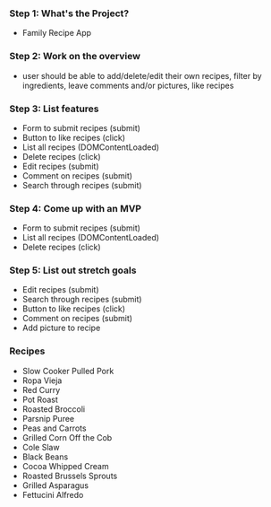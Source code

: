 ### Step 1: What's the Project?
- Family Recipe App

### Step 2: Work on the overview
- user should be able to add/delete/edit their own recipes, filter by ingredients, leave comments and/or pictures, like recipes

### Step 3: List features
- Form to submit recipes (submit)
- Button to like recipes (click)
- List all recipes (DOMContentLoaded)
- Delete recipes (click)
- Edit recipes (submit)
- Comment on recipes (submit)
- Search through recipes (submit)

### Step 4: Come up with an MVP
- Form to submit recipes (submit)
- List all recipes (DOMContentLoaded)
- Delete recipes (click)

### Step 5: List out stretch goals
- Edit recipes (submit)
- Search through recipes (submit)
- Button to like recipes (click)
- Comment on recipes (submit)
- Add picture to recipe

### Recipes
- Slow Cooker Pulled Pork
- Ropa Vieja
- Red Curry
- Pot Roast
- Roasted Broccoli
- Parsnip Puree
- Peas and Carrots
- Grilled Corn Off the Cob
- Cole Slaw
- Black Beans
- Cocoa Whipped Cream
- Roasted Brussels Sprouts
- Grilled Asparagus
- Fettucini Alfredo